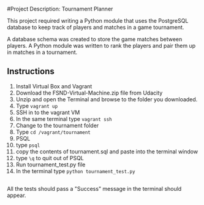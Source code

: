 #Project Description: Tournament Planner

This project required writing a Python module that uses the PostgreSQL database to keep track of players and matches in a game tournament.

A database schema was created to store the game matches between players. A Python module was written to rank the players and pair them up in matches in a tournament.


## Instructions

1. Install Virtual Box and Vagrant
  1. Download the FSND-Virtual-Machine.zip file from Udacity
  2. Unzip and open the Terminal and browse to the folder you downloaded.
  3. Type `vagrant up`
2. SSH in to the vagrant VM
  1. In the same terminal type `vagrant ssh`
3. Change to the tournament folder
  1. Type `cd /vagrant/tournament`
4. PSQL
  1. type `psql`
  2. copy the contents of tournament.sql and paste into the terminal window
  3. type `\q` to quit out of PSQL
5. Run tournament_test.py file
  1. In the terminal type `python tournament_test.py`

##
All the tests should pass a "Success" message in the terminal should appear.